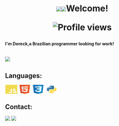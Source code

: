 <h1 align="center"><img src="https://em-content.zobj.net/source/animated-noto-color-emoji/356/waving-hand_1f44b.gif" width="35px"><img src="https://em-content.zobj.net/source/animated-noto-color-emoji/356/slightly-smiling-face_1f642.gif" width="55px">Welcome!
<p align="center"><img src="https://komarev.com/ghpvc/?username=Dereckye&color=red" alt="Profile views"/></p></h1>

<p><strong>I'm Dereck,a Brazilian programmer looking for work!</strong></p>

<h2 href="https://github.com/Dereckye">
<img height="180cm" src="https://github-readme-stats.vercel.app/api?username=dereckye&show_icons=true&theme=tokyonight&inlcude_all_commits=true&count_private=true">
</h2>

## Languages:
<div style="display: inline_block">
 <img align="center" alt="Rafa-Js" height="30" width="40" src="https://raw.githubusercontent.com/devicons/devicon/master/icons/javascript/javascript-plain.svg">
 <img align="center" alt="HTML" height="30" width="40" src="https://raw.githubusercontent.com/devicons/devicon/master/icons/html5/html5-original.svg">
 <img align="center" alt="CSS" height="30" width="40" src="https://raw.githubusercontent.com/devicons/devicon/master/icons/css3/css3-original.svg">
 <img align="center" alt="Python" height="30" width="40" src="https://raw.githubusercontent.com/devicons/devicon/master/icons/python/python-original.svg">
</div>

## Contact:
<p align="left">
 <a href = "dereckluizs@gmail.com"><img src="https://img.shields.io/badge/-Gmail-%23333?style=for-the-badge&logo=gmail&logoColor=white" target="_blank"></a>
 <a href="https://www.linkedin.com/in/dereck-luiz-dos-santos" target="_blank"><img src="https://img.shields.io/badge/-LinkedIn-%230077B5?style=for-the-badge&logo=linkedin&logoColor=white" target="_blank"></a>
</p>
